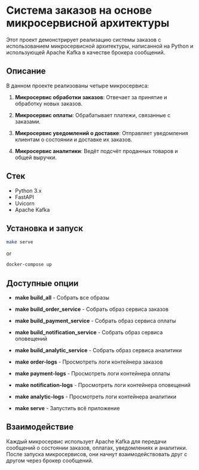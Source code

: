 # Система заказов на основе микросервисной архитектуры

Этот проект демонстрирует реализацию системы заказов с использованием микросервисной архитектуры, написанной на Python и использующей Apache Kafka в качестве брокера сообщений.


## Описание

В данном проекте реализованы четыре микросервиса:

1. **Микросервис обработки заказов**: Отвечает за принятие и обработку новых заказов.

2. **Микросервис оплаты**: Обрабатывает платежи, связанные с заказами.

3. **Микросервис уведомлений о доставке**: Отправляет уведомления клиентам о состоянии и доставке их заказов.

4. **Микросервис аналитики**: Ведёт подсчёт проданных товаров и общей выручки.


## Стек

- Python 3.x
- FastAPI
- Uvicorn
- Apache Kafka


## Установка и запуск

```bash
make serve
```

or

```bash
docker-compose up
```


## Доступные опции

- **make build_all**                    - Собрать все образы
- **make build_order_service**          - Собрать образ сервиса заказов
- **make build_payment_service**        - Собрать образ сервиса оплаты
- **make build_notification_service**   - Собрать образ сервиса оповещений
- **make build_analytic_service**       - Собрать образ сервиса аналитики

- **make order-logs**                   - Просмотреть логи контейнера заказов
- **make payment-logs**                 - Просмотреть логи контейнера оплаты
- **make notification-logs**            - Просмотреть логи контейнера оповещений
- **make analytic-logs**                - Просмотреть логи контейнера аналитики

- **make serve**                        - Запустить всё приложение


## Взаимодействие

Каждый микросервис использует Apache Kafka для передачи сообщений о состоянии заказов, оплатах, уведомлениях и аналитики. После запуска микросервисов, они начнут взаимодействовать друг с другом через брокер сообщений.

